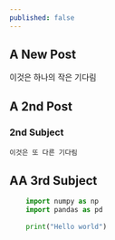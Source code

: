 ```yaml
---
published: false
---
```

## A New Post

이것은 하나의 작은 기다림

## A 2nd Post

### 2nd Subject
	
    이것은 또 다른 기다림
    
## AA 3rd Subject

```python
	import numpy as np
    import pandas as pd
    
  	print("Hello world")
```

